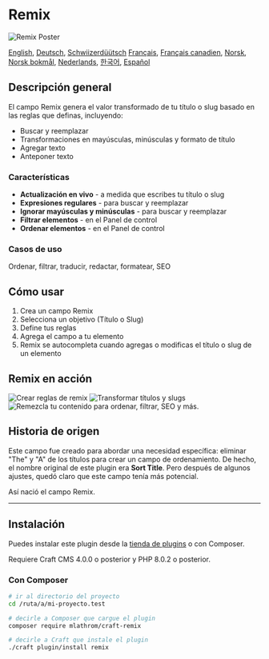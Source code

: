 # Remix

![Remix Poster](https://mlathrom-storage-00.sfo3.cdn.digitaloceanspaces.com/github/mlathrom/craft-remix/remix-00-poster.jpg?v1)

[English](docs/en/README.md), [Deutsch](docs/de/README.md), [Schwiizerdüütsch](docs/de-CH/README.md)
[Français](docs/fr/README.md), [Français canadien](docs/fr-CA/README.md), [Norsk](docs/no/README.md), [Norsk bokmål](docs/nb/README.md), [Nederlands](docs/nl/README.md), [한국어](docs/ko/README.md), [Español](docs/es/README.md)

## Descripción general

El campo Remix genera el valor transformado de tu título o slug basado en las reglas que definas, incluyendo:

 - Buscar y reemplazar
 - Transformaciones en mayúsculas, minúsculas y formato de título
 - Agregar texto
 - Anteponer texto

### Características
 - **Actualización en vivo** - a medida que escribes tu título o slug
 - **Expresiones regulares** - para buscar y reemplazar
 - **Ignorar mayúsculas y minúsculas** - para buscar y reemplazar
 - **Filtrar elementos** - en el Panel de control
 - **Ordenar elementos** - en el Panel de control

### Casos de uso
Ordenar, filtrar, traducir, redactar, formatear, SEO

## Cómo usar
1. Crea un campo Remix
2. Selecciona un objetivo (Título o Slug)
3. Define tus reglas
4. Agrega el campo a tu elemento
5. Remix se autocompleta cuando agregas o modificas el título o slug de un elemento

## Remix en acción
![Crear reglas de remix](https://mlathrom-storage-00.sfo3.cdn.digitaloceanspaces.com/github/mlathrom/craft-remix/remix-01-create-rules.jpg?v1)
![Transformar títulos y slugs](https://mlathrom-storage-00.sfo3.cdn.digitaloceanspaces.com/github/mlathrom/craft-remix/remix-02-transform.jpg?v1)
![Remezcla tu contenido para ordenar, filtrar, SEO y más.](https://mlathrom-storage-00.sfo3.cdn.digitaloceanspaces.com/github/mlathrom/craft-remix/remix-03-remix-content.jpg?v2)

## Historia de origen
Este campo fue creado para abordar una necesidad específica: eliminar "The" y "A" de los títulos para crear un campo de ordenamiento. De hecho, el nombre original de este plugin era **Sort Title**. Pero después de algunos ajustes, quedó claro que este campo tenía más potencial.

Así nació el campo Remix.

---

## Instalación

Puedes instalar este plugin desde la [tienda de plugins](https://plugins.craftcms.com/remix) o con Composer.

Requiere Craft CMS 4.0.0 o posterior y PHP 8.0.2 o posterior.

### Con Composer

```bash
# ir al directorio del proyecto
cd /ruta/a/mi-proyecto.test

# decirle a Composer que cargue el plugin
composer require mlathrom/craft-remix

# decirle a Craft que instale el plugin
./craft plugin/install remix
```